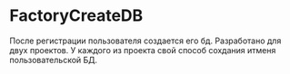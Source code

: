 # FactoryCreateDB
После регистрации пользователя создается его бд. Разработано для двух проектов. 
У каждого из проекта свой способ сохдания итменя пользовательской БД. 

